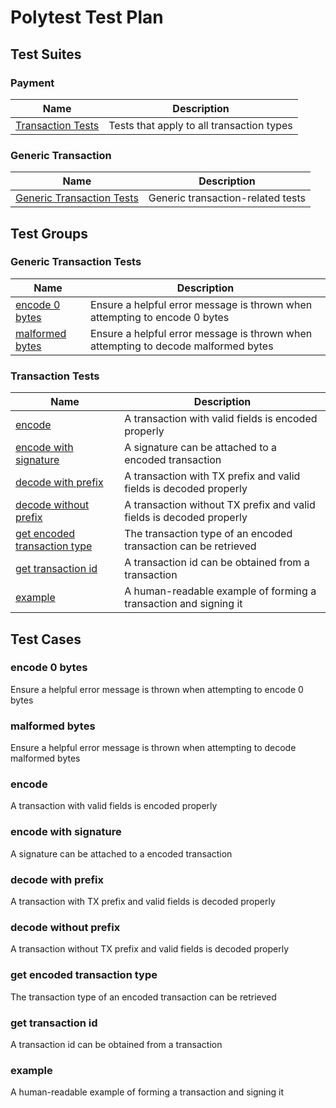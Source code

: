 # Polytest Test Plan
## Test Suites

### Payment

| Name | Description |
| --- | --- |
| [Transaction Tests](#transaction-tests) | Tests that apply to all transaction types |

### Generic Transaction

| Name | Description |
| --- | --- |
| [Generic Transaction Tests](#generic-transaction-tests) | Generic transaction-related tests |

## Test Groups

### Generic Transaction Tests

| Name | Description |
| --- | --- |
| [encode 0 bytes](#encode-0-bytes) | Ensure a helpful error message is thrown when attempting to encode 0 bytes |
| [malformed bytes](#malformed-bytes) | Ensure a helpful error message is thrown when attempting to decode malformed bytes |

### Transaction Tests

| Name | Description |
| --- | --- |
| [encode](#encode) | A transaction with valid fields is encoded properly |
| [encode with signature](#encode-with-signature) | A signature can be attached to a encoded transaction |
| [decode with prefix](#decode-with-prefix) | A transaction with TX prefix and valid fields is decoded properly |
| [decode without prefix](#decode-without-prefix) | A transaction without TX prefix and valid fields is decoded properly |
| [get encoded transaction type](#get-encoded-transaction-type) | The transaction type of an encoded transaction can be retrieved |
| [get transaction id](#get-transaction-id) | A transaction id can be obtained from a transaction |
| [example](#example) | A human-readable example of forming a transaction and signing it |

## Test Cases

### encode 0 bytes

Ensure a helpful error message is thrown when attempting to encode 0 bytes

### malformed bytes

Ensure a helpful error message is thrown when attempting to decode malformed bytes

### encode

A transaction with valid fields is encoded properly

### encode with signature

A signature can be attached to a encoded transaction

### decode with prefix

A transaction with TX prefix and valid fields is decoded properly

### decode without prefix

A transaction without TX prefix and valid fields is decoded properly

### get encoded transaction type

The transaction type of an encoded transaction can be retrieved

### get transaction id

A transaction id can be obtained from a transaction

### example

A human-readable example of forming a transaction and signing it
